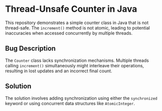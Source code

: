 # Thread-Unsafe Counter in Java

This repository demonstrates a simple counter class in Java that is not thread-safe.  The `increment()` method is not atomic, leading to potential inaccuracies when accessed concurrently by multiple threads.

## Bug Description
The `Counter` class lacks synchronization mechanisms.  Multiple threads calling `increment()` simultaneously might interleave their operations, resulting in lost updates and an incorrect final count.

## Solution
The solution involves adding synchronization using either the `synchronized` keyword or using concurrent data structures like `AtomicInteger`.
